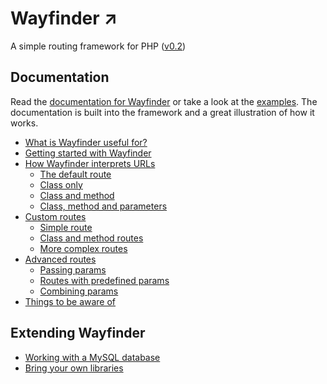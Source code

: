 # Wayfinder ↗︎

A simple routing framework for PHP ([v0.2](https://www.usewayfinder.com/changelog))

## Documentation
Read the [documentation for Wayfinder](https://www.usewayfinder.com/documentation) or take a look at the [examples](https://www.usewayfinder.com/examples). The documentation is built into the framework and a great illustration of how it works.

* [What is Wayfinder useful for?](https://www.usewayfinder.com/documentation#what)
* [Getting started with Wayfinder](https://www.usewayfinder.com/documentation#start)
* [How Wayfinder interprets URLs](https://www.usewayfinder.com/documentation#how)
    * [The default route](https://www.usewayfinder.com/documentation#defaultroute)
    * [Class only](https://www.usewayfinder.com/documentation#classonly)
    * [Class and method](https://www.usewayfinder.com/documentation#classmethod)
    * [Class, method and parameters](https://www.usewayfinder.com/documentation#classmethodparam)
* [Custom routes](https://www.usewayfinder.com/documentation#customroutes)
    * [Simple route](https://www.usewayfinder.com/documentation#simpleroute)
    * [Class and method routes](https://www.usewayfinder.com/documentation#classmethodroutes)
    * [More complex routes](https://www.usewayfinder.com/documentation#complexroutes)
* [Advanced routes](https://www.usewayfinder.com/documentation#advancedroutes)
    * [Passing params](https://www.usewayfinder.com/documentation#passingparams)
    * [Routes with predefined params](https://www.usewayfinder.com/documentation#predefinedparams)
    * [Combining params](https://www.usewayfinder.com/documentation#combiningparams)
* [Things to be aware of](https://www.usewayfinder.com/documentation#aware)

## Extending Wayfinder
* [Working with a MySQL database](https://www.usewayfinder.com/documentation/database)
* [Bring your own libraries](https://www.usewayfinder.com/documentation/libraries)
